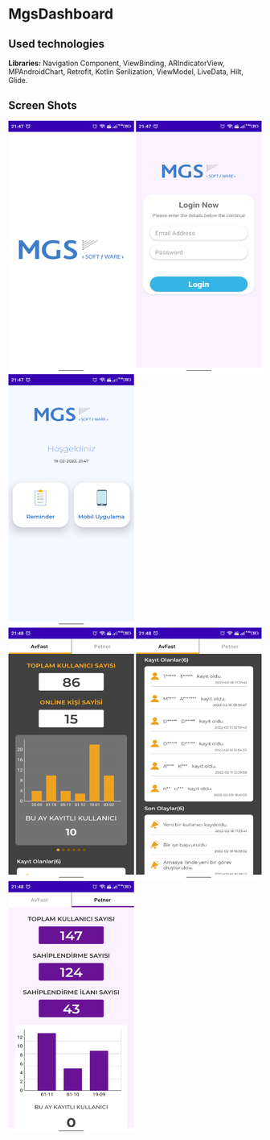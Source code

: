# MgsDashboard

## Used technologies

**Libraries:** 
Navigation Component, ViewBinding,
ARIndicatorView, MPAndroidChart, Retrofit,
Kotlin Serilization, ViewModel, LiveData, Hilt, Glide.

## Screen Shots
<img src="screenshots/screenshots1.png" width="250" height="500"> <img src="screenshots/screenshots2.png" width="250" height="500"> <img src="screenshots/screenshots3.png" width="250" height="500"> </br>
<img src="screenshots/screenshots4.png" width="250" height="500">
<img src="screenshots/screenshots5.png" width="250" height="500">
<img src="screenshots/screenshots6.png" width="250" height="500">
